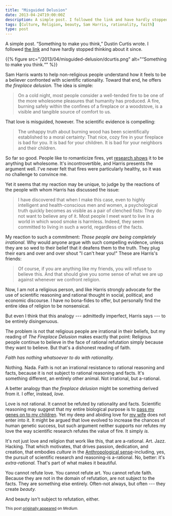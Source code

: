 ```yaml
---
title: "Misguided Delusion"
date: 2013-04-24T19:00:00Z
description: A simple post. I followed the link and have hardly stopped thinking about it since.
tags: [Culture, Religion, beauty, Sam Harris, rationality, faith]
type: post
---
```


A simple post. “Something to make you think,” Dustin Curtis wrote. I followed
[the link] and have hardly stopped thinking about it since.

{{% figure src="/2013/04/misguided-delusion/dcurtis.png" alt="“Something to make you think.“" %}}

Sam Harris wants to help non-religious people understand how it feels to be a
believer confronted with scientific rationality. Toward that end, he offers *the
fireplace delusion.* The idea is simple:

> On a cold night, most people consider a well-tended fire to be one of the more
> wholesome pleasures that humanity has produced. A fire, burning safely within
> the confines of a fireplace or a woodstove, is a visible and tangible source
> of comfort to us.

That love is misguided, however. The scientific evidence is compelling:

> The unhappy truth about burning wood has been scientifically established to a
> moral certainty: That nice, cozy fire in your fireplace is bad for you. It is
> bad for your children. It is bad for your neighbors and their children.

So far so good. People like to romanticize fires, yet [research shows] it to be
anything but wholesome. It's incontrovertible, and Harris presents the argument
well. I've never felt that fires were particularly healthy, so it was no
challenge to convince me.

Yet it seems that my reaction may be unique, to judge by the reactions of the
people with whom Harris has discussed the issue:

> I have discovered that when I make this case, even to highly intelligent and
> health-conscious men and women, a psychological truth quickly becomes as
> visible as a pair of clenched fists: They do not want to believe any of it.
> Most people I meet want to live in a world in which wood smoke is harmless.
> Indeed, they seem committed to living in such a world, regardless of the
> facts.

My reaction to such a commitment: *Those people are being completely
irrational.* Why would anyone argue with such compelling evidence, unless they
are so wed to their belief that it deafens them to the truth. They plug their
ears and over and over shout "I can't hear you!" These are Harris's friends:

> Of course, if you are anything like my friends, you will refuse to believe
> this. And that should give you some sense of what we are up against whenever
> we confront religion.

Now, I am not a religious person, and like Harris strongly advocate for the use of scientific reasoning and rational thought in social, political, and economic discourse. I have no bona-fides to offer, but personally find the entire idea of religion to be nonsensical.

But even I think that this analogy --- admittedly imperfect, Harris says --- to
be entirely disingenuous.

The problem is not that religious people are irrational in their beliefs, but my
reading of *The Fireplace Delusion* makes exactly that point: Religious people
continue to believe in the face of rational refutation simply because they want
to believe. But that's a dishonest reading of faith.

*Faith has nothing whatsoever to do with rationality.*

Nothing. Nada. Faith is not an irrational resistance to rational reasoning and facts, because it is not subject to rational reasoning and facts. It's something different, an entirely other animal. Not irrational, but a-rational.

A better analogy than *the fireplace delusion* might be something derived from
it. I offer, instead, *love.*

Love is not rational. It cannot be refuted by rationality and facts. Scientific
reasoning may suggest that my entire biological purpose is to
[pass my genes on to my children]. Yet my deep and abiding love for [my wife]
does not enter into it. It might be argued that love evolved to increase the
chances of human genetic success, but such argument neither supports nor refutes
my love the way scientific research refutes the value of fire. It simply *is.*

It's not just love and religion that work like this, that are a-rational. Art.
Jazz. Hacking. That which motivates, that drives passion, dedication, and
creation, that embodies *culture* in the [Anthropological sense]-including, yes,
the pursuit of scientific research and reasoning-is a-rational. No, better: it's
*extra-rational.* That's part of what makes it beautiful.

You cannot refute love. You cannot refute art. You cannot refute faith. Because they are not in the domain of refutation, are not subject to the facts. They are something else entirely. Often-not always, but often --- they create *beauty.*

And beauty isn't subject to refutation, either.

<small>This post [originally appeared] on *Medium.*</small>

[Dustin Curtis]: https://dustincurtis.com/
[the link]: http://www.samharris.org/blog/item/the-fireplace-delusion "Sam Harris: “The Fireplace Delusion”"
[research shows]: https://www.ncbi.nlm.nih.gov/pubmed/17127644 "Inhal Toxicol, Jan 2007: “Woodsmoke health effects: a review.”"
[pass my genes on to my children]: https://en.wikipedia.org/wiki/The_Selfish_Gene "Wikipedia: “The Selfish Gene"
[my wife]: http://blog.strongrrl.com "Strongrrl: Life, with muscle"
[Anthropological sense]: https://en.wikipedia.org/wiki/Cultural_anthropology "Wikipedia: “Cultural anthropology"
[originally appeared]: https://medium.com/on-culture/misguided-delusion-11cfd5b919f6